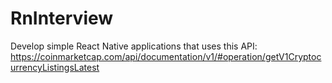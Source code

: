 # RnInterview
Develop simple React Native applications that uses this API:
https://coinmarketcap.com/api/documentation/v1/#operation/getV1CryptocurrencyListingsLatest
